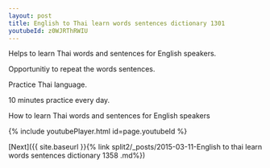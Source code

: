 ```yaml
---
layout: post
title: English to Thai learn words sentences dictionary 1301 
youtubeId: z0WJRThRWIU
---
```

 
 
Helps to learn Thai words and sentences for English speakers.

Opportunitiy to repeat the words sentences. 

Practice Thai language. 
 
10 minutes practice every day. 
 
How to learn Thai words and sentences for English speakers 
 
{% include youtubePlayer.html id=page.youtubeId %}
 
 
[Next]({{ site.baseurl }}{% link  split2/_posts/2015-03-11-English to thai learn words sentences dictionary 1358 .md%})
 
